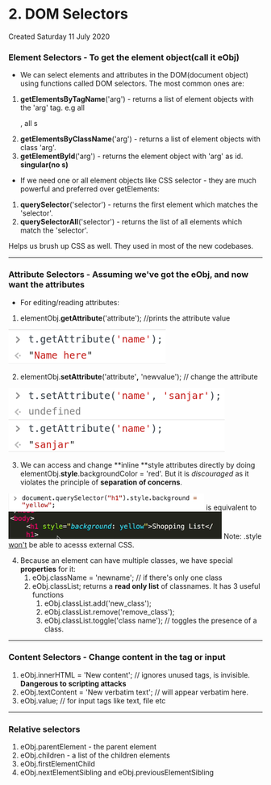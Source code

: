# 2. DOM Selectors
Created Saturday 11 July 2020

### Element Selectors - To get the element object(call it eObj)

* We can select elements and attributes in the DOM(document object) using functions called DOM selectors. The most common ones are:


1. **getElementsByTagName**('arg') - returns a list of element objects with the 'arg' tag. e.g all <p>, all <img>s
2. **getElementsByClassName**('arg') - returns a list of element objects with class 'arg'.
3. **getElementById**('arg') - returns the element object with 'arg' as id. **singular(no s)**



* If we need one or all element objects like CSS selector - they are much powerful and preferred over getElements:


1. **querySelector**('selector') - returns the first element which matches the 'selector'.
2. **querySelectorAll**('selector') - returns the list of all elements which match the 'selector'.

Helps us brush up CSS as well. They used in most of the new codebases.

*****


### Attribute Selectors - Assuming we've got the eObj, and now want the attributes

* For editing/reading attributes:


1. elementObj.**getAttribute**('attribute');	//prints the attribute value

![](/assets/2_DOM_Selectors-image-1.png)

2. elementObj.**setAttribute**('attribute'**,** 'newvalue');	// change the attribute

![](/assets/2_DOM_Selectors-image-2.png)

3. We can access and change **inline **style attributes directly by doing elementObj.**style**.backgroundColor = 'red'. But it is *discouraged* as it violates the principle of **separation of concerns**.

![](/assets/2_DOM_Selectors-image-3.png) is equivalent to ![](/assets/2_DOM_Selectors-image-4.png)
Note: .style [won't](https://css-tricks.com/an-introduction-and-guide-to-the-css-object-model-cssom/) be able to acesss external CSS.

4. Because an element can have multiple classes, we have special **properties** for it:
	1. eObj.className = 'newname'; // if there's only one class
	2. eObj.classList; returns  a **read only list** of classnames. It has 3 useful functions
		1. eObj.classList.add('new_class');
		2. eObj.classList.remove('remove_class');
		3. eObj.classList.toggle('class name'); // toggles the presence of a class.


*****


### Content Selectors - Change content in the tag or input

1. eObj.innerHTML = 'New content'; // ignores unused tags,  <code></code> is invisible. **Dangerous to scripting attacks**
2. eObj.textContent = 'New verbatim text'; // <code></code> will appear verbatim here.
3. eObj.value; // for input tags like text, file etc


*****


### Relative selectors

1. eObj.parentElement - the parent element
2. eObj.children - a list of the children elements
3. eObj.firstElementChild
4. eObj.nextElementSibling and eObj.previousElementSibling


